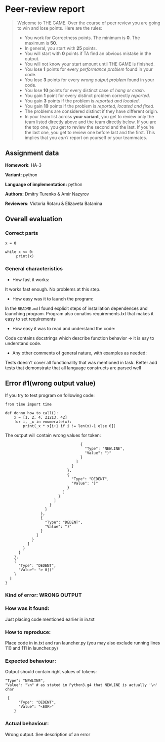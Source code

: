 # Peer-review report

> Welcome to THE GAME. Over the course of peer review you are going to win and lose points. Here are the rules:
> * You work for Correctness points. The minimum is **0**. The maximum is **50**.
> * In general, you start with **25** points.
> * You will start with **0** points if TA find an obvious mistake in the output.
> * You will not know your start amount until THE GAME is finished.
> * You lose **1** points for every *performance problem* found in your code.
> * You lose **3** points for every *wrong output problem* found in your code.
> * You lose **10** points for every distinct case of *hang or crash*.
> * You gain **1** point for every distinct problem correctly *reported*.
> * You gain **3** points if the problem is *reported and located*.
> * You gain **10** points if the problem is *reported, located and fixed*.
> * The problems are considered distinct if they have different origin.
> * In your team list across **your variant**, you get to review only the team listed directly above and the team directly below. If you are the top one, you get to review the second and the last. If you're the last one, you get to review one before last and the first.
> This implies that you *can't* report on yourself or your teammates. 

## Assignment data
**Homework:** HA-3

**Variant:** python

**Language of implementation:** python

**Authors:** Dmitry Turenko & Amir Nazyrov

**Reviewers:** Victoria Rotaru & Elizaveta Batanina

## Overall evaluation

### Correct parts
```
x = 0

while x <= 0:
     print(x)

```

### General characteristics
* How fast it works:

It works fast enough. No problems at this step.
* How easy was it to launch the program:

In the `README.md` I found explicit steps of installation dependences and launching program.  Program also conatins requirements.txt that makes it easy to set requirements
* How easy it was to read and understand the code:

Code contains docstrings which describe function behavior -> it is esy to understand code. 
* Any other comments of general nature, with examples as needed:

Tests doesn't cover all functionality that was mentioned in task. Better add tests that demonstrate that all language constructs are parsed well

## Error #1(wrong output value) 
If you try to test program on following code:
```angular2html
from time import time

def donno_how_to_call():
    x = [1, 2, 4, 21213, 42]
    for i, _x in enumerate(x):
        print(_x * x[i+1 if i != len(x)-1 else 0])

```
The output will contain wrong values for token:
```angular2html
                                  {
                                    "Type": "NEWLINE",
                                    "Value": ")"
                                  }
                                ]
                              }
                            },
                            {
                              "Type": "DEDENT",
                              "Value": ")"
                            }
                          ]
                        }
                      ]
                    }
                  }
                },
                {
                  "Type": "DEDENT",
                  "Value": ")"
                }
              ]
            }
          ]
        }
      }
    },
    {
      "Type": "DEDENT",
      "Value": "e 0])"
    }
  ]
}
```

### Kind of error: WRONG OUTPUT

### How was it found:
Just placing code mentioned earlier in in.txt

### How to reproduce:
Place code in in.txt and run launcher.py (you may also exclude running lines 110 and 111 in launcher.py)

### Expected behaviour:
Output should contain right values of tokens:
```angular2html
"Type": "NEWLINE",
"Value": "\n" # as stated in Python3.g4 that NEWLINE is actually '\n' char

```
```angular2html
 {
      "Type": "DEDENT",
      "Value": "<EOF>"
    }
```
### Actual behaviour:
Wrong output. See description of an error

